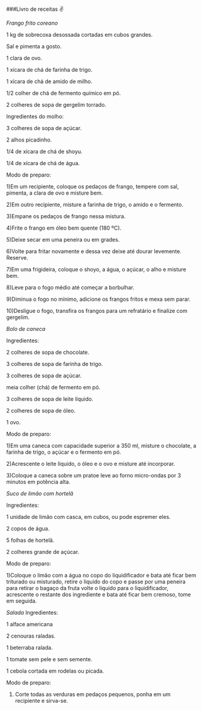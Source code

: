 ###Livro de receitas :v:

*Frango frito coreano*

1 kg de sobrecoxa desossada cortadas em cubos grandes.

Sal e pimenta a gosto.

1 clara de ovo.

1 xícara de chá de farinha de trigo.

1 xícara de chá de amido de milho.

1/2 colher de chá de fermento químico em pó.

2 colheres de sopa de gergelim torrado.
 
Ingredientes do molho:

3 colheres de sopa de açúcar.

2 alhos picadinho.

1/4 de xícara de chá de shoyu.

1/4 de xícara de chá de água.
 
Modo de preparo:

1)Em um recipiente, coloque os pedaços de frango, tempere com sal, pimenta, a clara de ovo e misture bem.

2)Em outro recipiente, misture a farinha de trigo, o amido e o fermento.

3)Empane os pedaços de frango nessa mistura.

4)Frite o frango em óleo bem quente (180 ºC).

5)Deixe secar em uma peneira ou em grades.

6)Volte para fritar novamente e dessa vez deixe até dourar levemente. Reserve.

7)Em uma frigideira, coloque o shoyo, a água, o açúcar, o alho e misture bem.

8)Leve para o fogo médio até começar a borbulhar.

9)Diminua o fogo no mínimo, adicione os frangos fritos e mexa sem parar.

10)Desligue o fogo, transfira os frangos para um refratário e finalize com gergelim.

*Bolo de caneca* 

Ingredientes:

2 colheres de sopa de chocolate.

3 colheres de sopa de farinha de trigo.

3 colheres de sopa de açúcar.

meia colher (chá) de fermento em pó.

3 colheres de sopa de leite líquido.

2 colheres de sopa de óleo.

1 ovo.
 
Modo de preparo:

1)Em uma caneca com capacidade superior a 350 ml, misture o chocolate, a farinha de trigo, o açúcar e o fermento em pó.

2)Acrescente o leite líquido, o óleo e o ovo e misture até incorporar.

3)Coloque a caneca sobre um pratoe leve ao forno micro-ondas por 3 minutos em potência alta.

*Suco de limão com hortelã*

Ingredientes:

1 unidade de limão com casca, em cubos, ou pode espremer eles.

2 copos de água.

5 folhas de hortelã.

2 colheres grande de açúcar.

Modo de preparo:

1)Coloque o limão com a água no copo do liquidificador e bata até ficar bem triturado ou misturado, retire o liquido do copo e passe por uma peneira para retirar o bagaço da fruta volte o liquido para o liquidificador, acrescente o restante dos ingrediente e bata até ficar bem cremoso, tome em seguida.

*Salada*
Ingredientes:

1 alface americana

2 cenouras raladas.

1 beterraba ralada.

1 tomate sem pele e sem semente.

1 cebola cortada em rodelas ou picada.

Modo de preparo:
1) Corte todas as verduras em pedaços pequenos, ponha em um recipiente e sirva-se.
